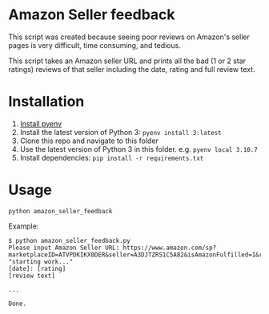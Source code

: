 # Amazon Seller feedback

This script was created because seeing poor reviews on Amazon's seller pages is very difficult, time consuming, and tedious.

This script takes an Amazon seller URL and prints all the bad (1 or 2 star ratings) reviews of that seller including the date, rating and full review text.

# Installation
1. [Install pyenv](https://github.com/pyenv/pyenv#installation)
1. Install the latest version of Python 3: `pyenv install 3:latest`
1. Clone this repo and navigate to this folder
1. Use the latest version of Python 3 in this folder. e.g. `pyenv local 3.10.7`
1. Install dependencies: `pip install -r requirements.txt`

# Usage

`python amazon_seller_feedback`

Example:
```
$ python amazon_seller_feedback.py
Please input Amazon Seller URL: https://www.amazon.com/sp?marketplaceID=ATVPDKIKX0DER&seller=A3DJTZRS1C5A82&isAmazonFulfilled=1&ref_=dp_merchant_link&asin=B07WPTG7NX
"starting work..."
[date]: [rating]
[review text]

...

Done.
```
